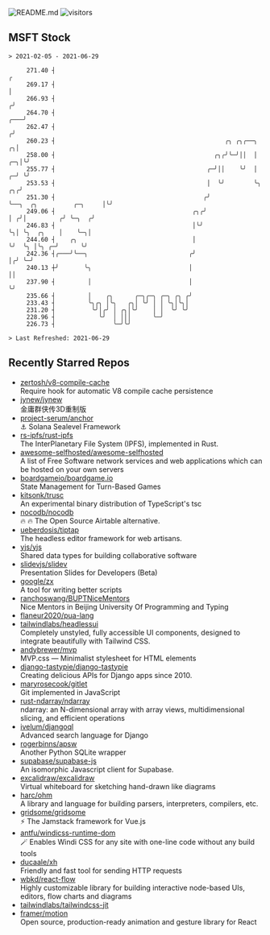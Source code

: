 ![README.md](https://github.com/Gerhut/Gerhut/workflows/README.md/badge.svg)
![visitors](https://visitors.vercel.app/Gerhut/Gerhut?token=8cf69d1f6813d272ef062726b6070c9be4ff72038cfe5a7ded7384a8da65d866)

## MSFT Stock

```
> 2021-02-05 - 2021-06-29

     271.40 ┤                                                                                                  ╭ 
     269.17 ┤                                                                                                  │ 
     266.93 ┤                                                                                                 ╭╯ 
     264.70 ┤                                                                                             ╭───╯  
     262.47 ┤                                                                                            ╭╯      
     260.23 ┤                                               ╭╮ ╭╮╭──╮                                  ╭╮│       
     258.00 ┤                                            ╭╮╭╯╰─╯││  │                               ╭─╮│╰╯       
     255.77 ┤                                          ╭─╯││    ╰╯  │                             ╭─╯ ╰╯         
     253.53 ┤                                          │  ╰╯        ╰╮                         ╭╮╭╯              
     251.30 ┤                                         ╭╯             ╰──╮  ╭╮          ╭─╮     │╰╯               
     249.06 ┤                                      ╭╮╭╯                 │ ╭╯│         ╭╯ ╰─╮  ╭╯                 
     246.83 ┤                                      │╰╯                  ╰╮│ ╰╮  ╭╮    │    ╰─╮│                  
     244.60 ┤    ╭╮                                │                     ╰╯  ╰╮ │╰╮ ╭─╯      ╰╯                  
     242.36 ┤╭───╯╰──╮                            ╭╯                          │╭╯ ╰─╯                            
     240.13 ┼╯       ╰╮                           │                           ││                                 
     237.90 ┤         │                           │                           ╰╯                                 
     235.66 ┤         │    ╭╮      ╭─╮╭─╮ ╭─╮ ╭╮ ╭╯                                                              
     233.43 ┤         ╰╮╭╮ │╰╮   ╭╮│ ╰╯ │ │ ╰╮│╰╮│                                                               
     231.20 ┤          ╰╯│╭╯ │ ╭╮│╰╯    │ │  ╰╯ ╰╯                                                               
     228.96 ┤            ╰╯  │ │││      ╰─╯                                                                      
     226.73 ┤                ╰─╯╰╯                                                                               

> Last Refreshed: 2021-06-29
```

## Recently Starred Repos

- [zertosh/v8-compile-cache](https://github.com/zertosh/v8-compile-cache)  
  Require hook for automatic V8 compile cache persistence
- [jynew/jynew](https://github.com/jynew/jynew)  
  金庸群侠传3D重制版
- [project-serum/anchor](https://github.com/project-serum/anchor)  
  ⚓ Solana Sealevel Framework
- [rs-ipfs/rust-ipfs](https://github.com/rs-ipfs/rust-ipfs)  
  The InterPlanetary File System (IPFS), implemented in Rust.
- [awesome-selfhosted/awesome-selfhosted](https://github.com/awesome-selfhosted/awesome-selfhosted)  
  A list of Free Software network services and web applications which can be hosted on your own servers
- [boardgameio/boardgame.io](https://github.com/boardgameio/boardgame.io)  
  State Management for Turn-Based Games
- [kitsonk/trusc](https://github.com/kitsonk/trusc)  
  An experimental binary distribution of TypeScript's tsc
- [nocodb/nocodb](https://github.com/nocodb/nocodb)  
  🔥 🔥  The Open Source Airtable alternative. 
- [ueberdosis/tiptap](https://github.com/ueberdosis/tiptap)  
  The headless editor framework for web artisans.
- [yjs/yjs](https://github.com/yjs/yjs)  
  Shared data types for building collaborative software
- [slidevjs/slidev](https://github.com/slidevjs/slidev)  
  Presentation Slides for Developers (Beta)
- [google/zx](https://github.com/google/zx)  
  A tool for writing better scripts
- [ranchoswang/BUPTNiceMentors](https://github.com/ranchoswang/BUPTNiceMentors)  
  Nice Mentors in Beijing University Of Programming and Typing 
- [flaneur2020/pua-lang](https://github.com/flaneur2020/pua-lang)  
- [tailwindlabs/headlessui](https://github.com/tailwindlabs/headlessui)  
  Completely unstyled, fully accessible UI components, designed to integrate beautifully with Tailwind CSS.
- [andybrewer/mvp](https://github.com/andybrewer/mvp)  
  MVP.css — Minimalist stylesheet for HTML elements
- [django-tastypie/django-tastypie](https://github.com/django-tastypie/django-tastypie)  
  Creating delicious APIs for Django apps since 2010.
- [maryrosecook/gitlet](https://github.com/maryrosecook/gitlet)  
  Git implemented in JavaScript
- [rust-ndarray/ndarray](https://github.com/rust-ndarray/ndarray)  
  ndarray: an N-dimensional array with array views, multidimensional slicing, and efficient operations
- [ivelum/djangoql](https://github.com/ivelum/djangoql)  
  Advanced search language for Django
- [rogerbinns/apsw](https://github.com/rogerbinns/apsw)  
  Another Python SQLite wrapper
- [supabase/supabase-js](https://github.com/supabase/supabase-js)  
  An isomorphic Javascript client for Supabase.
- [excalidraw/excalidraw](https://github.com/excalidraw/excalidraw)  
  Virtual whiteboard for sketching hand-drawn like diagrams
- [harc/ohm](https://github.com/harc/ohm)  
  A library and language for building parsers, interpreters, compilers, etc.
- [gridsome/gridsome](https://github.com/gridsome/gridsome)  
  ⚡️ The Jamstack framework for Vue.js
- [antfu/windicss-runtime-dom](https://github.com/antfu/windicss-runtime-dom)  
  🪄 Enables Windi CSS for any site with one-line code without any build tools 
- [ducaale/xh](https://github.com/ducaale/xh)  
  Friendly and fast tool for sending HTTP requests
- [wbkd/react-flow](https://github.com/wbkd/react-flow)  
  Highly customizable library for building interactive node-based UIs, editors, flow charts and diagrams 
- [tailwindlabs/tailwindcss-jit](https://github.com/tailwindlabs/tailwindcss-jit)  
- [framer/motion](https://github.com/framer/motion)  
  Open source, production-ready animation and gesture library for React
